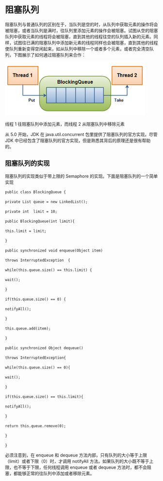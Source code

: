 # 阻塞队列

阻塞队列与普通队列的区别在于，当队列是空的时，从队列中获取元素的操作将会被阻塞，或者当队列是满时，往队列里添加元素的操作会被阻塞。试图从空的阻塞队列中获取元素的线程将会被阻塞，直到其他的线程往空的队列插入新的元素。同样，试图往已满的阻塞队列中添加新元素的线程同样也会被阻塞，直到其他的线程使队列重新变得空闲起来，如从队列中移除一个或者多个元素，或者完全清空队列，下图展示了如何通过阻塞队列来合作：

![](images/17.png)

线程 1 往阻塞队列中添加元素，而线程 2 从阻塞队列中移除元素

从 5.0 开始，JDK 在 java.util.concurrent 包里提供了阻塞队列的官方实现。尽管 JDK 中已经包含了阻塞队列的官方实现，但是熟悉其背后的原理还是很有帮助的。

## 阻塞队列的实现

阻塞队列的实现类似于带上限的 Semaphore 的实现。下面是阻塞队列的一个简单实现

```
public class BlockingQueue {

private List queue = new LinkedList();

private int  limit = 10;

public BlockingQueue(int limit){

this.limit = limit;

}

public synchronized void enqueue(Object item)

throws InterruptedException  {

while(this.queue.size() == this.limit) {

wait();

}

if(this.queue.size() == 0) {

notifyAll();

}

this.queue.add(item);

}

public synchronized Object dequeue()

throws InterruptedException{

while(this.queue.size() == 0){

wait();

}

if(this.queue.size() == this.limit){

notifyAll();

}

return this.queue.remove(0);

}

}
```

必须注意到，在 enqueue 和 dequeue 方法内部，只有队列的大小等于上限（limit）或者下限（0）时，才调用 notifyAll 方法。如果队列的大小既不等于上限，也不等于下限，任何线程调用 enqueue 或者 dequeue 方法时，都不会阻塞，都能够正常的往队列中添加或者移除元素。

